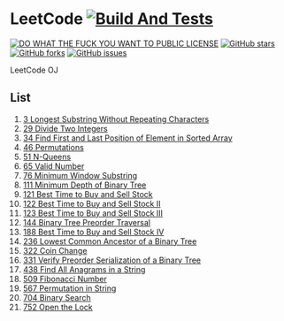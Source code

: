 # LeetCode [![Build And Tests][AppVeyorBadge]][AppVeyorProject]
[![DO WHAT THE FUCK YOU WANT TO PUBLIC LICENSE][IconLicense]][LinkLicense]
[![GitHub stars][IconStars]][LinkStars]
[![GitHub forks][IconForks]][LinkForks]
[![GitHub issues][IconIssues]][LinkIssues]

[AppVeyorBadge]:https://ci.appveyor.com/api/projects/status/0tnkehhdhxq2qlck?svg=true&retina=true
[AppVeyorProject]:https://ci.appveyor.com/project/LimingJin/leetcode/build/tests
[IconLicense]:https://img.shields.io/badge/license-WTF%20License-blue.svg
[IconStars]:https://img.shields.io/github/stars/jinliming2/LeetCode.svg
[IconForks]:https://img.shields.io/github/forks/jinliming2/LeetCode.svg
[IconIssues]:https://img.shields.io/github/issues/jinliming2/LeetCode.svg
[LinkLicense]:./LICENSE
[LinkStars]:https://github.com/jinliming2/LeetCode/stargazers
[LinkForks]:https://github.com/jinliming2/LeetCode/network
[LinkIssues]:https://github.com/jinliming2/LeetCode/issues

LeetCode OJ

## List

1. [3 Longest Substring Without Repeating Characters](./problems/3_Longest_Substring_Without_Repeating_Characters.md)
1. [29 Divide Two Integers](./problems/29_Divide_Two_Integers.md)
1. [34 Find First and Last Position of Element in Sorted Array](./problems/34_Find_First_and_Last_Position_of_Element_in_Sorted_Array.md)
1. [46 Permutations](./problems/46_Permutations.md)
1. [51 N-Queens](./problems/51_N_Queens.md)
1. [65 Valid Number](./problems/65_Valid_Number.md)
1. [76 Minimum Window Substring](./problems/76_Minimum_Window_Substring.md)
1. [111 Minimum Depth of Binary Tree](./problems/111_Minimum_Depth_of_Binary_Tree.md)
1. [121 Best Time to Buy and Sell Stock](./problems/121_Best_Time_to_Buy_and_Sell_Stock.md)
1. [122 Best Time to Buy and Sell Stock II](./problems/122_Best_Time_to_Buy_and_Sell_Stock_II.md)
1. [123 Best Time to Buy and Sell Stock III](./problems/123_Best_Time_to_Buy_and_Sell_Stock_III.md)
1. [144 Binary Tree Preorder Traversal](./problems/144_Binary_Tree_Preorder_Traversal.md)
1. [188 Best Time to Buy and Sell Stock IV](./problems/188_Best_Time_to_Buy_and_Sell_Stock_IV.md)
1. [236 Lowest Common Ancestor of a Binary Tree](./problems/236_Lowest_Common_Ancestor_of_a_Binary_Tree.md)
1. [322 Coin Change](./problems/322_Coin_Change.md)
1. [331 Verify Preorder Serialization of a Binary Tree](./problems/331_Verify_Preorder_Serialization_of_a_Binary_Tree.md)
1. [438 Find All Anagrams in a String](./problems/438_Find_All_Anagrams_in_a_String.md)
1. [509 Fibonacci Number](./problems/509_Fibonacci_Number.md)
1. [567 Permutation in String](./problems/567_Permutation_in_String.md)
1. [704 Binary Search](./problems/704_Binary_Search.md)
1. [752 Open the Lock](./problems/752_Open_the_Lock.md)
